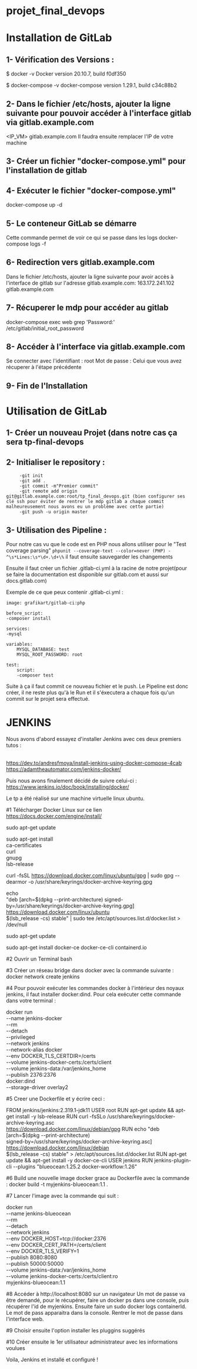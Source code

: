 # projet_final_devops

# Installation de GitLab

## 1- Vérification des Versions :

$ docker -v
Docker version 20.10.7, build f0df350

$ docker-compose -v 
docker-compose version 1.29.1, build c34c88b2

## 2- Dans le fichier /etc/hosts, ajouter la ligne suivante pour pouvoir accéder à l'interface gitlab via gitlab.example.com

<IP_VM>    gitlab.example.com
Il faudra ensuite remplacer l'IP de votre machine

## 3- Créer un fichier "docker-compose.yml" pour l'installation de gitlab

## 4- Exécuter le fichier "docker-compose.yml"

docker-compose up -d

## 5- Le conteneur GitLab se démarre

Cette commande permet de voir ce qui se passe dans les logs
docker-compose logs -f

## 6- Redirection vers gitlab.example.com
Dans le fichier /etc/hosts, ajouter la ligne suivante pour avoir accès à l'interface de gitlab sur l'adresse gitlab.example.com:
163.172.241.102 gitlab.example.com

## 7- Récuperer le mdp pour accéder au gitlab
docker-compose exec web grep 'Password:' /etc/gitlab/initial_root_password

## 8- Accéder à l'interface via gitlab.example.com
Se connecter avec l'identifiant : root
Mot de passe : Celui que vous avez récuperer à l'étape précédente

## 9- Fin de l'Installation

# Utilisation de GitLab

## 1-  Créer un nouveau Projet (dans notre cas ça sera tp-final-devops

## 2-  Initialiser le repository :
         -git init
         -git add .
         -git commit -m"Premier commit"
         -git remote add origin git@gitlab.example.com:root/tp_final_devops.git (bien configurer ses clé ssh pour éviter de rentrer le mdp gitlab a chaque commit malheureusement nous avons eu un problème avec cette partie)
         -git push -u origin master

## 3-  Utilisation des Pipeline :

Pour notre cas vu que le code est en PHP nous allons utiliser pour le "Test coverage parsing" ```phpunit --coverage-text --color=never (PHP) - ^\s*Lines:\s*\d+.\d+\%``` il faut ensuite sauvegarder les changements

Ensuite il faut créer un fichier .gitlab-ci.yml à la racine de notre projet(pour se faire la documentation est disponible sur gitlab.com et aussi sur docs.gitlab.com)

Exemple de ce que peux contenir .gitlab-ci.yml :

```
image: grafikart/gitlab-ci:php

before_script:
-composer install

services:
-mysql

variables:
    MYSQL_DATABASE: test
    MYSQL_ROOT_PASSWORD: root

test:
    script:
    -composer test
```

Suite à ça il faut commit ce nouveau fichier et le push. Le Pipeline est donc créer, il ne reste plus qu'à le Run et il s'éxecutera a chaque fois qu'un commit sur le projet sera effectué.

# JENKINS

Nous avons d'abord essayez d'installer Jenkins avec ces deux premiers tutos : <br /><br />

https://dev.to/andresfmoya/install-jenkins-using-docker-compose-4cab <br />
https://adamtheautomator.com/jenkins-docker/ <br />

Puis nous avons finalement décidé de suivre celui-ci :
https://www.jenkins.io/doc/book/installing/docker/ <br />

Le tp a été réalisé sur une machine virtuelle linux ubuntu.

#1 Télécharger Docker Linux sur ce lien
https://docs.docker.com/engine/install/

 sudo apt-get update

 sudo apt-get install \
    ca-certificates \
    curl \
    gnupg \
    lsb-release
    
 curl -fsSL https://download.docker.com/linux/ubuntu/gpg | sudo gpg --dearmor -o /usr/share/keyrings/docker-archive-keyring.gpg
 
echo \
"deb [arch=$(dpkg --print-architecture) signed-by=/usr/share/keyrings/docker-archive-keyring.gpg] https://download.docker.com/linux/ubuntu \
$(lsb_release -cs) stable" | sudo tee /etc/apt/sources.list.d/docker.list > /dev/null

sudo apt-get update

sudo apt-get install docker-ce docker-ce-cli containerd.io

#2 Ouvrir un Terminal bash

#3 Créer un réseau bridge dans docker avec la commande suivante : docker network create jenkins

#4 Pour pouvoir exécuter les commandes docker à l'intérieur des noyaux jenkins, il faut installer docker:dind.
Pour cela exécuter cette commande dans votre terminal :

docker run \
  --name jenkins-docker \
  --rm \
  --detach \
  --privileged \
  --network jenkins \
  --network-alias docker \
  --env DOCKER_TLS_CERTDIR=/certs \
  --volume jenkins-docker-certs:/certs/client \
  --volume jenkins-data:/var/jenkins_home \
  --publish 2376:2376 \
  docker:dind \
  --storage-driver overlay2
  
  #5 Creer une Dockerfile et y écrire ceci :
  
  FROM jenkins/jenkins:2.319.1-jdk11
USER root
RUN apt-get update && apt-get install -y lsb-release
RUN curl -fsSLo /usr/share/keyrings/docker-archive-keyring.asc \
  https://download.docker.com/linux/debian/gpg
RUN echo "deb [arch=$(dpkg --print-architecture) \
  signed-by=/usr/share/keyrings/docker-archive-keyring.asc] \
  https://download.docker.com/linux/debian \
  $(lsb_release -cs) stable" > /etc/apt/sources.list.d/docker.list
RUN apt-get update && apt-get install -y docker-ce-cli
USER jenkins
RUN jenkins-plugin-cli --plugins "blueocean:1.25.2 docker-workflow:1.26"

#6 Build une nouvelle image docker grace au Dockerfile avec la commande : docker build -t myjenkins-blueocean:1.1 .

#7 Lancer l'image avec la commande qui suit :

 docker run \
  --name jenkins-blueocean \
  --rm \
  --detach \
  --network jenkins \
  --env DOCKER_HOST=tcp://docker:2376 \
  --env DOCKER_CERT_PATH=/certs/client \
  --env DOCKER_TLS_VERIFY=1 \
  --publish 8080:8080 \
  --publish 50000:50000 \
  --volume jenkins-data:/var/jenkins_home \
  --volume jenkins-docker-certs:/certs/client:ro \
  myjenkins-blueocean:1.1
  
#8 Accéder à http://localhost:8080 sur un navigateur
Un mot de passe va être demandé, pour le récupérer, faire un docker ps dans une console, puis récupérer l'id de myjenkins.
Ensuite faire un sudo docker logs containerId. Le mot de pass apparaitra dans la console.
Rentrer le mot de passe dans l'interface web.

#9 Choisir ensuite l'option installer les pluggins suggérés

#10 Créer ensuite le 1er utilisateur administrateur avec les informations voulues

Voila, Jenkins et installé et configuré !
